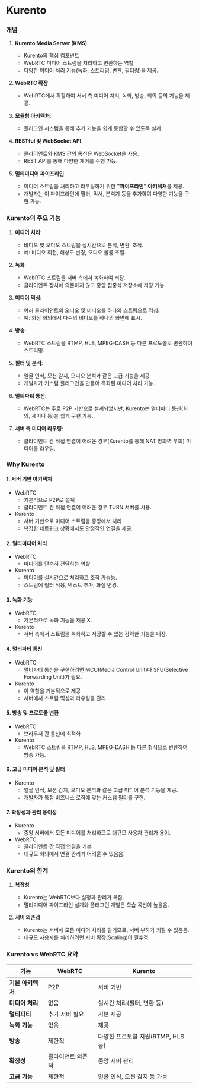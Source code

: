 # Kurento

### 개념

1. **Kurento Media Server (KMS)**

   - Kurento의 핵심 컴포넌트
   - WebRTC 미디어 스트림을 처리하고 변환하는 역할
   - 다양한 미디어 처리 기능(녹화, 스트리밍, 변환, 필터링)을 제공.

2. **WebRTC 확장**

   - WebRTC에서 확장하여 서버 측 미디어 처리, 녹화, 방송, 회의 등의 기능을 제공.

3. **모듈형 아키텍처**:

   - 플러그인 시스템을 통해 추가 기능을 쉽게 통합할 수 있도록 설계.

4. **RESTful 및 WebSocket API**

   - 클라이언트와 KMS 간의 통신은 WebSocket을 사용.
   - REST API를 통해 다양한 제어를 수행 가능.

5. **멀티미디어 파이프라인**
   - 미디어 스트림을 처리하고 라우팅하기 위한 **"파이프라인" 아키텍처**를 제공.
   - 개발자는 이 파이프라인에 필터, 믹서, 분석기 등을 추가하여 다양한 기능을 구현 가능.

### **Kurento의 주요 기능**

1. **미디어 처리**:

   - 비디오 및 오디오 스트림을 실시간으로 분석, 변환, 조작.
   - 예: 비디오 회전, 해상도 변경, 오디오 볼륨 조절.

2. **녹화**:

   - WebRTC 스트림을 서버 측에서 녹화하여 저장.
   - 클라이언트 장치에 의존하지 않고 중앙 집중식 저장소에 저장 가능.

3. **미디어 믹싱**:

   - 여러 클라이언트의 오디오 및 비디오를 하나의 스트림으로 믹싱.
   - 예: 화상 회의에서 다수의 비디오를 하나의 화면에 표시.

4. **방송**:

   - WebRTC 스트림을 RTMP, HLS, MPEG-DASH 등 다른 프로토콜로 변환하여 스트리밍.

5. **필터 및 분석**:

   - 얼굴 인식, 모션 감지, 오디오 분석과 같은 고급 기능을 제공.
   - 개발자가 커스텀 플러그인을 만들어 특화된 미디어 처리 가능.

6. **멀티파티 통신**:

   - WebRTC는 주로 P2P 기반으로 설계되었지만, Kurento는 멀티파티 통신(회의, 세미나 등)을 쉽게 구현 가능.

7. **서버 측 미디어 라우팅**:
   - 클라이언트 간 직접 연결이 어려운 경우(Kurento를 통해 NAT 방화벽 우회) 미디어를 라우팅.

### **Why Kurento**

#### **1. 서버 기반 아키텍처**

- WebRTC
  - 기본적으로 P2P로 설계
  - 클라이언트 간 직접 연결이 어려운 경우 TURN 서버를 사용.
- Kurento
  - 서버 기반으로 미디어 스트림을 중앙에서 처리
  - 복잡한 네트워크 상황에서도 안정적인 연결을 제공.

#### **2. 멀티미디어 처리**

- WebRTC
  - 미디어를 단순히 전달하는 역할
- Kurento
  - 미디어를 실시간으로 처리하고 조작 가능능.
  - 스트림에 필터 적용, 텍스트 추가, 화질 변경.

#### **3. 녹화 기능**

- WebRTC
  - 기본적으로 녹화 기능을 제공 X.
- Kurento
  - 서버 측에서 스트림을 녹화하고 저장할 수 있는 강력한 기능을 내장.

#### **4. 멀티파티 통신**

- WebRTC
  - 멀티파티 통신을 구현하려면 MCU(Media Control Unit)나 SFU(Selective Forwarding Unit)가 필요.
- Kurento
  - 이 역할을 기본적으로 제공
  - 서버에서 스트림 믹싱과 라우팅을 관리.

#### **5. 방송 및 프로토콜 변환**

- WebRTC
  - 브라우저 간 통신에 최적화
- Kurento
  - WebRTC 스트림을 RTMP, HLS, MPEG-DASH 등 다른 형식으로 변환하여 방송 가능.

#### **6. 고급 미디어 분석 및 필터**

- Kurento
  - 얼굴 인식, 모션 감지, 오디오 분석과 같은 고급 미디어 분석 기능을 제공.
  - 개발자가 특정 비즈니스 로직에 맞는 커스텀 필터를 구현.

#### **7. 확장성과 관리 용이성**

- Kurento
  - 중앙 서버에서 모든 미디어를 처리하므로 대규모 사용자 관리가 용이.
- WebRTC
  - 클라이언트 간 직접 연결을 기본
  - 대규모 회의에서 연결 관리가 어려울 수 있음음.

### **Kurento의 한계**

1. **복잡성**

   - Kurento는 WebRTC보다 설정과 관리가 복잡.
   - 멀티미디어 파이프라인 설계와 플러그인 개발은 학습 곡선이 높음음.

2. **서버 의존성**

   - Kurento는 서버에 모든 미디어 처리를 맡기므로, 서버 부하가 커질 수 있음음.
   - 대규모 사용자를 처리하려면 서버 확장(Scaling)이 필수적.

### **Kurento vs WebRTC 요약**

| **기능**          | **WebRTC**        | **Kurento**                        |
| ----------------- | ----------------- | ---------------------------------- |
| **기본 아키텍처** | P2P               | 서버 기반                          |
| **미디어 처리**   | 없음              | 실시간 처리(필터, 변환 등)         |
| **멀티파티**      | 추가 서버 필요    | 기본 제공                          |
| **녹화 기능**     | 없음              | 제공                               |
| **방송**          | 제한적            | 다양한 프로토콜 지원(RTMP, HLS 등) |
| **확장성**        | 클라이언트 의존적 | 중앙 서버 관리                     |
| **고급 기능**     | 제한적            | 얼굴 인식, 모션 감지 등 가능       |
